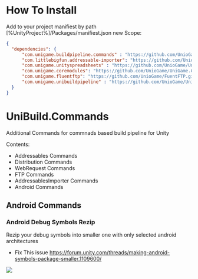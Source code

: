 # How To Install


Add to your project manifiest by path [%UnityProject%]/Packages/manifiest.json new Scope:

```json
{
  "dependencies": {
      "com.unigame.buildpipeline.commands" : "https://github.com/UnioGame/UnioGame.UniBuildCommands.git",
      "com.littlebigfun.addressable-importer": "https://github.com/UnioGame/unity-addressable-importer.git",
      "com.unigame.unityspreadsheets" : "https://github.com/UnioGame/UniGame.GoogleSpreadsheetsImporter.git",
      "com.unigame.coremodules": "https://github.com/UnioGame/UniGame.CoreModules.git",
      "com.unigame.fluentftp": "https://github.com/UnioGame/FuentFTP.git",
      "com.unigame.unibuildpipeline" : "https://github.com/UnioGame/UniGame.UniBuild.git"
  }
}
```

# UniBuild.Commands
Additional Commands for commnads based build pipeline for Unity

Contents:

- Addressables Commands
- Distribution Commands
- WebRequest Commands
- FTP Commands
- AddressablesImporter Commands
- Android Commands



## Android Commands

### Android Debug Symbols Rezip 

Rezip your debug symbols into smaller one with only selected android architectures

- Fix This issue
https://forum.unity.com/threads/making-android-symbols-package-smaller.1109600/

![](https://github.com/UniGameTeam/UniBuild.Commands/blob/master/Editor/GitAssets/rezip_command.png)

